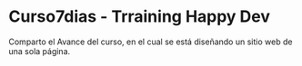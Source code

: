 # Curso7dias - Trraining Happy Dev
Comparto el Avance del curso, en el cual se está diseñando un sitio web de una sola página.
